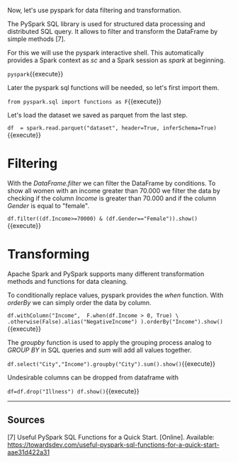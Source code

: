 Now, let's use pyspark for data filtering and transformation.

The PySpark SQL library is used for structured data processing and distributed SQL query. It allows to filter and transform the DataFrame by simple methods [7]. 

For this we will use the pyspark interactive shell. This automatically provides a Spark context as _sc_ and a Spark session as _spark_ at beginning.

`pyspark`{{execute}}

Later the pyspark sql functions will be needed, so let's first import them.

`from pyspark.sql import functions as F`{{execute}}

Let's load the dataset we saved as parquet from the last step.

`df  = spark.read.parquet("dataset", header=True, inferSchema=True)`{{execute}}

# Filtering

With the _DataFrame.filter_ we can filter the DataFrame by conditions. To show all women with an income greater than 70.000 we filter the data by checking if the column _Income_ is greater than 70.000 and if the column _Gender_ is equal to "female".

`df.filter((df.Income>=70000) & (df.Gender=="Female")).show()`{{execute}}

# Transforming

Apache Spark and PySpark supports many different transformation methods and functions for data cleaning.

To conditionally replace values, pyspark provides the _when_ function. With _orderBy_ we can simply order the data by column.  

`df.withColumn("Income", 
              F.when(df.Income > 0, True) \
                .otherwise(False).alias("NegativeIncome")
              ).orderBy("Income").show()`{{execute}}

The _groupby_ function is used to apply the grouping process analog to _GROUP BY_ in SQL queries and _sum_ will add all values together.

`df.select("City","Income").groupby("City").sum().show()`{{execute}}

Undesirable columns can be dropped from dataframe with

`df=df.drop("Illness")
df.show()`{{execute}}

---

## Sources

[7] Useful PySpark SQL Functions for a Quick Start. [Online]. Available: https://towardsdev.com/useful-pyspark-sql-functions-for-a-quick-start-aae31d422a31